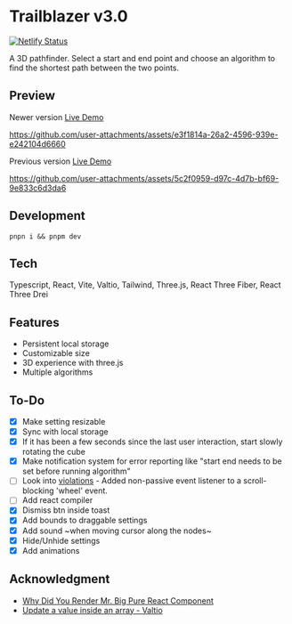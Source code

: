 # Trailblazer v3.0

[![Netlify Status](https://api.netlify.com/api/v1/badges/35789d5b-ece6-437f-b162-2dff1643b529/deploy-status)](https://app.netlify.com/projects/path-visualize/deploys)

A 3D pathfinder. Select a start and end point and choose an algorithm to find the shortest path between the two points.

## Preview

Newer version [Live Demo](https://path-visualize.netlify.app/)


https://github.com/user-attachments/assets/e3f1814a-26a2-4596-939e-e242104d6660


Previous version [Live Demo](https://v2-superseded--path-visualize.netlify.app/)

https://github.com/user-attachments/assets/5c2f0959-d97c-4d7b-bf69-9e833c6d3da6

## Development

`pnpn i && pnpm dev`

## Tech

Typescript, React, Vite, Valtio, Tailwind, Three.js, React Three Fiber, React Three Drei

## Features

- Persistent local storage
- Customizable size
- 3D experience with three.js
- Multiple algorithms

## To-Do

- [X] Make setting resizable
- [x] Sync with local storage
- [x] If it has been a few seconds since the last user interaction, start slowly rotating the cube
- [x] Make notification system for error reporting like "start end needs to be set before running algorithm"
- [ ] Look into [violations](https://chromestatus.com/feature/5745543795965952) - Added non-passive event listener to a scroll-blocking 'wheel' event.
- [ ] Add react compiler
- [x] Dismiss btn inside toast
- [X] Add bounds to draggable settings
- [x] Add sound ~when moving cursor along the nodes~
- [x] Hide/Unhide settings
- [x] Add animations

## Acknowledgment

- [Why Did You Render Mr. Big Pure React Component](https://medium.com/welldone-software/why-did-you-render-mr-big-pure-react-component-part-2-common-fixing-scenarios-667bfdec2e0f)
- [Update a value inside an array - Valtio](https://github.com/pmndrs/valtio/discussions/755)
